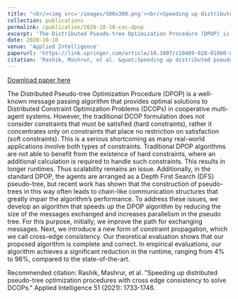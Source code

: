```yaml
---
title: "<br/><img src='/images/500x300.png'><br/>Speeding up distributed pseudo-tree optimization procedures with cross edge consistency to solve DCOPs"
collection: publications
permalink: /publication/2020-10-10-cec-dpop
excerpt: 'The Distributed Pseudo-tree Optimization Procedure (DPOP) is a well-known message passing algorithm that provides optimal solutions to Distributed Constraint Optimization Problems (DCOPs) in cooperative multi-agent systems. However, the traditional DCOP formulation does not consider constraints that must be satisfied (hard constraints), rather it concentrates only on constraints that place no restriction on satisfaction (soft constraints). This is a serious shortcoming as many real-world applications involve both types of constraints. Traditional DPOP algorithms are not able to benefit from the existence of hard constraints, where an additional calculation is required to handle such constraints. This results in longer runtimes. Thus scalability remains an issue. Additionally, in the standard DPOP, the agents are arranged as a Depth First Search (DFS) pseudo-tree, but recent work has shown that the construction of pseudo-trees in this way often leads to chain-like communication structures that greatly impair the algorithm’s performance. To address these issues, we develop an algorithm that speeds up the DPOP algorithm by reducing the size of the messages exchanged and increases parallelism in the pseudo tree. For this purpose, initially, we improve the path for exchanging messages. Next, we introduce a new form of constraint propagation, which we call cross-edge consistency. Our theoretical evaluation shows that our proposed algorithm is complete and correct. In empirical evaluations, our algorithm achieves a significant reduction in the runtime, ranging from 4% to 96%, compared to the state-of-the-art.'
date: 2020-10-10
venue: 'Applied Intelligence'
paperurl: 'https://link.springer.com/article/10.1007/s10489-020-01860-8'
citation: 'Rashik, Mashrur, et al. &quot;Speeding up distributed pseudo-tree optimization procedures with cross edge consistency to solve DCOPs.&quot; Applied Intelligence 51 (2021): 1733-1746.'
---
```


<a href='https://link.springer.com/article/10.1007/s10489-020-01860-8'>Download paper here</a>

The Distributed Pseudo-tree Optimization Procedure (DPOP) is a well-known message passing algorithm that provides optimal solutions to Distributed Constraint Optimization Problems (DCOPs) in cooperative multi-agent systems. However, the traditional DCOP formulation does not consider constraints that must be satisfied (hard constraints), rather it concentrates only on constraints that place no restriction on satisfaction (soft constraints). This is a serious shortcoming as many real-world applications involve both types of constraints. Traditional DPOP algorithms are not able to benefit from the existence of hard constraints, where an additional calculation is required to handle such constraints. This results in longer runtimes. Thus scalability remains an issue. Additionally, in the standard DPOP, the agents are arranged as a Depth First Search (DFS) pseudo-tree, but recent work has shown that the construction of pseudo-trees in this way often leads to chain-like communication structures that greatly impair the algorithm’s performance. To address these issues, we develop an algorithm that speeds up the DPOP algorithm by reducing the size of the messages exchanged and increases parallelism in the pseudo tree. For this purpose, initially, we improve the path for exchanging messages. Next, we introduce a new form of constraint propagation, which we call cross-edge consistency. Our theoretical evaluation shows that our proposed algorithm is complete and correct. In empirical evaluations, our algorithm achieves a significant reduction in the runtime, ranging from 4% to 96%, compared to the state-of-the-art.

Recommended citation: Rashik, Mashrur, et al. "Speeding up distributed pseudo-tree optimization procedures with cross edge consistency to solve DCOPs." Applied Intelligence 51 (2021): 1733-1746.